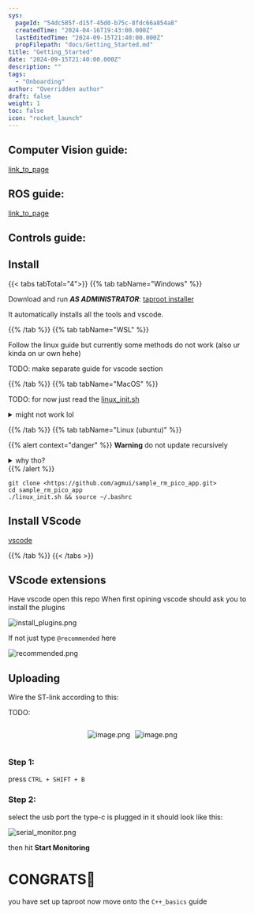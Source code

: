 ```yaml
---
sys:
  pageId: "54dc585f-d15f-45d0-b75c-8fdc66a854a8"
  createdTime: "2024-04-16T19:43:00.000Z"
  lastEditedTime: "2024-09-15T21:40:00.000Z"
  propFilepath: "docs/Getting_Started.md"
title: "Getting_Started"
date: "2024-09-15T21:40:00.000Z"
description: ""
tags:
  - "Onboarding"
author: "Overridden author"
draft: false
weight: 1
toc: false
icon: "rocket_launch"
---
```


## Computer Vision guide:

[link_to_page](86d45bc0-388b-4d26-8848-44f255f73d0e)

## ROS guide:

[link_to_page](3c76c1de-ec8f-46d6-8b0a-294005edc2d5)

## Controls guide:

## Install

{{< tabs tabTotal="4">}}
{{% tab tabName="Windows" %}}

Download and run _**AS ADMINISTRATOR**_: [taproot installer](https://github.com/Thornbots/TeachingFreshies/releases/tag/1.0)

It automatically installs all the tools and vscode.

{{% /tab %}}
{{% tab tabName="WSL" %}}

Follow the linux guide but currently some methods do not work (also ur kinda on ur own hehe)

TODO: make separate guide for vscode section

{{% /tab %}}
{{% tab tabName="MacOS" %}}

TODO: for now just read the [linux_init.sh](https://github.com/agmui/sample_rm_pico_app/blob/main/linux_init.sh)

<details>
<summary>might not work lol</summary>

`brew install libusb pkg-config`

Next install: [vscode](https://code.visualstudio.com/Download)

</details>

{{% /tab %}}
{{% tab tabName="Linux (ubuntu)" %}}

{{% alert context="danger" %}}
**Warning** do not update recursively
<details>
<summary>why tho?</summary>
There are some submodules that may go on for a while (like tinyusb) and I highly
recommend you don't need to get them.
If you want to see what submodules I update just look in `linux_init.sh`
</details>
{{% /alert %}}

```shell
git clone <https://github.com/agmui/sample_rm_pico_app.git>
cd sample_rm_pico_app
./linux_init.sh && source ~/.bashrc
```

## Install VScode

[vscode](https://code.visualstudio.com/Download)

{{% /tab %}}
{{< /tabs >}}

## VScode extensions

Have vscode open this repo
When first opining vscode should ask you to install the plugins

![install_plugins.png](https://prod-files-secure.s3.us-west-2.amazonaws.com/d518164a-d88e-44d1-a4ee-3adb3bd8bce0/89bd30f0-1825-4e77-867b-0a41ce370880/install_plugins.png?X-Amz-Algorithm=AWS4-HMAC-SHA256&X-Amz-Content-Sha256=UNSIGNED-PAYLOAD&X-Amz-Credential=ASIAZI2LB466TFRBRQ2X%2F20250306%2Fus-west-2%2Fs3%2Faws4_request&X-Amz-Date=20250306T070818Z&X-Amz-Expires=3600&X-Amz-Security-Token=IQoJb3JpZ2luX2VjEN7%2F%2F%2F%2F%2F%2F%2F%2F%2F%2FwEaCXVzLXdlc3QtMiJHMEUCIAaLdkGpkWXJwxPkMulCTuevylVmyXjGaXjij4GGjQkmAiEAxBjAG9j3sAycGwuL8ml803jblAY%2Ff4D2MNUSmwVI%2BW0q%2FwMIJxAAGgw2Mzc0MjMxODM4MDUiDHenAsa9K8U05G4F0SrcA8oPOIIdgiJ1kEQFzhRgul168WzF31HUcJ98zrkOJVDims0VwPUBFGR5INhS%2FJVju8HgjQycUdmI6py%2FnjfmggvDJYqiCamb%2FRahmi0xVt3zgoUs9rn%2FO3Uj1fHRRlOLPW8drUvM0y%2FdWjuoBPt7lDvRcaAd0y1XrDqlQdsOj%2FECbI%2F3Gzin9%2Blm7c2Vnwj94z6MDWmyGyWVa63zY9Va1TxxrpkaK3kDD%2B69pHFINbAwrj13xLiaPQ4HTiKgKyBIbSRjb1MgLaxjyv4ayjXADQ0efhAw%2BgD8wAESlewo6ZlZAO63IADnZ4I9TLrlc6gMEg3HOzqFzVokWUZ6mi%2B2GAxWS%2Ft5qeGaE4XpWf9mAMdOtKow%2BOGdnTh%2FUHddaHrBWc2hLzU9H9lZOXWiErLnmWeONvAA65ACgqJQjN8%2FcRWq5jEteRMMbfFnW3asS01uZbuVl%2BAeW73wpUb4dzPXks57KBtpK0BQqCr2%2FQuRT8kXDD4nwXMqvW%2BfRVP6w%2FrKiKs7zCXcIcYkSndixG8E4WS5VdCDnB7VK2GHuTcI6qMb5E6nafqp%2BsaED6I3CoA1JhJUu8YwSE1CdRh%2Bw7UZfxs0afBhBWobBe1GB7pwYvYeiF4eRXEwiDXG6oj5MOH2pL4GOqUB15egI5a9a2H40bYBl7YYtJNHOSYl887dTNqOP3xzShnTZXxhAUjZ3A3c70yuDroY93k7nArEJwBpTF7kOn3gskxhL%2BfEatLFcuSWVTOCmSf8YhCPbq6MIMCcdSPVOUOM1qOK4TUYTIUUvof%2B%2B3bG%2BpYkQlY1ijLpT4pIa0N0f58CHWlk1VVHJ%2BC9fBgrlp%2Bri4Ngmt2Tnt4FwXWYRPP1bcwkfQgS&X-Amz-Signature=5dab98b2c2a3bbd876df50313d2a78904fb95c8adc61cfa92a3774643a4fc19e&X-Amz-SignedHeaders=host&x-id=GetObject)

If not just type `@recommended` here  

![recommended.png](https://prod-files-secure.s3.us-west-2.amazonaws.com/d518164a-d88e-44d1-a4ee-3adb3bd8bce0/61e661e9-5d85-4dfc-be0d-8d2097a5e793/recommended.png?X-Amz-Algorithm=AWS4-HMAC-SHA256&X-Amz-Content-Sha256=UNSIGNED-PAYLOAD&X-Amz-Credential=ASIAZI2LB466TFRBRQ2X%2F20250306%2Fus-west-2%2Fs3%2Faws4_request&X-Amz-Date=20250306T070818Z&X-Amz-Expires=3600&X-Amz-Security-Token=IQoJb3JpZ2luX2VjEN7%2F%2F%2F%2F%2F%2F%2F%2F%2F%2FwEaCXVzLXdlc3QtMiJHMEUCIAaLdkGpkWXJwxPkMulCTuevylVmyXjGaXjij4GGjQkmAiEAxBjAG9j3sAycGwuL8ml803jblAY%2Ff4D2MNUSmwVI%2BW0q%2FwMIJxAAGgw2Mzc0MjMxODM4MDUiDHenAsa9K8U05G4F0SrcA8oPOIIdgiJ1kEQFzhRgul168WzF31HUcJ98zrkOJVDims0VwPUBFGR5INhS%2FJVju8HgjQycUdmI6py%2FnjfmggvDJYqiCamb%2FRahmi0xVt3zgoUs9rn%2FO3Uj1fHRRlOLPW8drUvM0y%2FdWjuoBPt7lDvRcaAd0y1XrDqlQdsOj%2FECbI%2F3Gzin9%2Blm7c2Vnwj94z6MDWmyGyWVa63zY9Va1TxxrpkaK3kDD%2B69pHFINbAwrj13xLiaPQ4HTiKgKyBIbSRjb1MgLaxjyv4ayjXADQ0efhAw%2BgD8wAESlewo6ZlZAO63IADnZ4I9TLrlc6gMEg3HOzqFzVokWUZ6mi%2B2GAxWS%2Ft5qeGaE4XpWf9mAMdOtKow%2BOGdnTh%2FUHddaHrBWc2hLzU9H9lZOXWiErLnmWeONvAA65ACgqJQjN8%2FcRWq5jEteRMMbfFnW3asS01uZbuVl%2BAeW73wpUb4dzPXks57KBtpK0BQqCr2%2FQuRT8kXDD4nwXMqvW%2BfRVP6w%2FrKiKs7zCXcIcYkSndixG8E4WS5VdCDnB7VK2GHuTcI6qMb5E6nafqp%2BsaED6I3CoA1JhJUu8YwSE1CdRh%2Bw7UZfxs0afBhBWobBe1GB7pwYvYeiF4eRXEwiDXG6oj5MOH2pL4GOqUB15egI5a9a2H40bYBl7YYtJNHOSYl887dTNqOP3xzShnTZXxhAUjZ3A3c70yuDroY93k7nArEJwBpTF7kOn3gskxhL%2BfEatLFcuSWVTOCmSf8YhCPbq6MIMCcdSPVOUOM1qOK4TUYTIUUvof%2B%2B3bG%2BpYkQlY1ijLpT4pIa0N0f58CHWlk1VVHJ%2BC9fBgrlp%2Bri4Ngmt2Tnt4FwXWYRPP1bcwkfQgS&X-Amz-Signature=8032326e50d4008ef3a60d85f695b218da4e470057f8462fb9ffbf2f51eb5596&X-Amz-SignedHeaders=host&x-id=GetObject)

## Uploading

Wire the ST-link according to this:

TODO:

<div style="display: flex;flex-direction: row; column-gap:10px; max-width: 630px;justify-content: center;">
<div>

![image.png](https://prod-files-secure.s3.us-west-2.amazonaws.com/d518164a-d88e-44d1-a4ee-3adb3bd8bce0/210ecb78-1116-4d7b-b9b7-2292f66fa2c2/image.png?X-Amz-Algorithm=AWS4-HMAC-SHA256&X-Amz-Content-Sha256=UNSIGNED-PAYLOAD&X-Amz-Credential=ASIAZI2LB46633BE2XIR%2F20250306%2Fus-west-2%2Fs3%2Faws4_request&X-Amz-Date=20250306T070822Z&X-Amz-Expires=3600&X-Amz-Security-Token=IQoJb3JpZ2luX2VjEN7%2F%2F%2F%2F%2F%2F%2F%2F%2F%2FwEaCXVzLXdlc3QtMiJGMEQCIDggYLIBXZvXoqov76anED9a6D%2FsbnXmDnbGY%2BlouVPyAiA1bgF1uZZVvbNNXkUKrvUZKNivYxCfGj%2FTE%2BG10ULfhyr%2FAwgnEAAaDDYzNzQyMzE4MzgwNSIMc6%2B2qq5ZSoyFeBDpKtwDMrn6rTT0l5vkaSlZVzGFizuT4H%2B52UOoPWIKQusJUG2jCbK4rYlAB7rqkUqhIAvybjdF2DMAs6x3ZkaCzYJrWXVbFwaDrCQSTsNlgHZmJOqqTnz1bEz4qrGX%2Bel3Yeov1KDSV6OsC%2BNdT%2BHCMwyxJ3mRMwsp2oHXr99sGYKwVqUTvcYJxhtEPXTEtRU0oOMJcruHUEESvZ4poip8uV7gEYZH%2B39uJgJNybBHIWiRpbwFLbRdWprZWvZn%2BikVxigXY0P%2B7UEe7Ys6dCAAWL1YC7z88e49v1vehagwrF3eWqoIxkLQraCeUd2i6F%2B9m8WXKkOKORwcA5zSgAT2d6WvZF%2B%2FiZqP7j5LgNipbn5YG%2Fn0rICsRF7xfZK2oI%2FViAD7EqJ218C97IwgfY3OzGkpi1N17L39miU0wmuTy%2FveuK9zKcfa8ZAuPDLIA28bAciRtMKwylB56tIknJzy1Lz6LGmiDE%2FDvKhcrT0sdrOp2z2yNHqrKbUZxcLXyb%2FjeB2HysWnV8BXsJFqRlGD75B3vk6fdF4kM8%2Bb4wRiXYN89Gswr%2B3Y%2B1VT7uUR%2FiDC%2BPH8Vm62OUUGGNslKRnq%2Bcp3cIJJL3CrTNLmg%2FjFWCO%2F0GkdNHKnH46n2ef0O6AwkvakvgY6pgGhjzcKKnHNRSatfl7q6R5NlKgvvuJvDUPrddeYWfF2BMjX3SOx%2FtkU1Iq8LgS3WDZXpImgmBHuO%2BYCzfPmYi%2B3OMJBCHVzlCHPQcMvJf3fYnMwI4pQSUH6LMW9LWZo88OSlnNahVAEV3MzoI8maskwFNEMR3ky8af%2B4qJGG9SR7zlTP0gsbZP2xQs%2B%2BK%2BEFXC9jdkYplqHBlmFx8yMYRZMfUBLSTQx&X-Amz-Signature=52abce8a75b1aee97c0d7f1a46a1864f53d0503ecca7740315300edb0da2fe56&X-Amz-SignedHeaders=host&x-id=GetObject)

</div>
<div>

![image.png](https://prod-files-secure.s3.us-west-2.amazonaws.com/d518164a-d88e-44d1-a4ee-3adb3bd8bce0/33a0fd0f-8ca6-4a86-8e09-26e95ded1fff/image.png?X-Amz-Algorithm=AWS4-HMAC-SHA256&X-Amz-Content-Sha256=UNSIGNED-PAYLOAD&X-Amz-Credential=ASIAZI2LB466TZNKDJMK%2F20250306%2Fus-west-2%2Fs3%2Faws4_request&X-Amz-Date=20250306T070824Z&X-Amz-Expires=3600&X-Amz-Security-Token=IQoJb3JpZ2luX2VjEN7%2F%2F%2F%2F%2F%2F%2F%2F%2F%2FwEaCXVzLXdlc3QtMiJGMEQCIGGC3XQytnOwqNKkcVFvnBZATEhj1gl6GVJAoJRldNV7AiBurWXfY04Qyy35RwlaPBoaz7Bf%2Fnd970FO9%2Fz47IRCYCr%2FAwgnEAAaDDYzNzQyMzE4MzgwNSIMojAI0C7gv%2F5l69%2FlKtwDxiyQfmc0PQCtTMZV10GcCV2fQ416ZCAtjcemmXSWypwslTJrcC%2FxiVstqXubgggy67Xjo3%2BeuT%2BAZi5j3EyZiqgAydLkWM2LTddTrOZTe9GNu%2BHbmw6Zhc8v%2F8mIIe7HBwEHsYNTL%2BhgEJ2Spyl7SZSKFJ3afb%2FfdMjt18Ut1IRU53ZvO2uj8k%2FzyLXbBtq4E83OBTW5wm3rW9q08NFikDi2ijR8edtK13wJOzOqI4gfg45xlIaSFM3p7rmWDXRKo5XYQk3Lb0sgDgtYbIL2o%2FuKiY253a9O3bfFKN6aLEo2ocaH8wz8InrLA9M%2Bf1pDnbo9ozqM%2B1LAUqjJfQO7eTNgaSeBnMJzKrrv2ZyHJnWh7h%2FMgmJKrFivuoPaoCOR5ju430V0vVyDeoACi9BN%2F1iYQg3F9aSEKDfnJR%2FMTNG4w%2BDmj%2B0wtg6vh9B%2BXw32VjInCtgIz2GdsCEIJOXj78M48Mkb8ZeFUMo%2FBUd0SNnZHXNeOHKuC%2BeMwhZdZv%2Fquo4xonSOEXn3gZbKnjqd8RNVh%2Bxuzz%2B0fVTcTB5W8RVCRO6RPdjD23dHFyKQ8%2BCdseClONUTiE1siL9uUGIG%2FhUu9MRi9JT%2BTK54ms%2BmxrkdaEgc4GDcWs5fZ3sw3%2FakvgY6pgGw76eH%2FY5GZ2QRFiEt1hG69QJGDT3%2FZuYT1RK3%2BRVvT%2FwLQAIy6Rw8nxVINBZmZmOmDpsgDJQCaipnzXf4X4AIXLkacqDR5qgXavM5FmRCYW6%2FLLeI6tQ4dzrG0liAEnDMmoTCDfW5mIFThhLFmo8J72o3W%2B8IWxjpOTOwRxuJd%2B1%2BQXZDBlOrXVGZuUiELsNAYkb7jW58Fwqh0G8WZkGJCEi05hjl&X-Amz-Signature=c27c3a82c6555acdc47640c4eeabf241e6022220b6022b1863f2b99b473bee20&X-Amz-SignedHeaders=host&x-id=GetObject)

</div>
</div>

### Step 1:

press `CTRL + SHIFT + B`

### Step 2:

select the usb port the type-c is plugged in it should look like this:

![serial_monitor.png](https://prod-files-secure.s3.us-west-2.amazonaws.com/d518164a-d88e-44d1-a4ee-3adb3bd8bce0/f03f4774-05d4-4393-b6a0-d5efb6d315ab/serial_monitor.png?X-Amz-Algorithm=AWS4-HMAC-SHA256&X-Amz-Content-Sha256=UNSIGNED-PAYLOAD&X-Amz-Credential=ASIAZI2LB466TFRBRQ2X%2F20250306%2Fus-west-2%2Fs3%2Faws4_request&X-Amz-Date=20250306T070818Z&X-Amz-Expires=3600&X-Amz-Security-Token=IQoJb3JpZ2luX2VjEN7%2F%2F%2F%2F%2F%2F%2F%2F%2F%2FwEaCXVzLXdlc3QtMiJHMEUCIAaLdkGpkWXJwxPkMulCTuevylVmyXjGaXjij4GGjQkmAiEAxBjAG9j3sAycGwuL8ml803jblAY%2Ff4D2MNUSmwVI%2BW0q%2FwMIJxAAGgw2Mzc0MjMxODM4MDUiDHenAsa9K8U05G4F0SrcA8oPOIIdgiJ1kEQFzhRgul168WzF31HUcJ98zrkOJVDims0VwPUBFGR5INhS%2FJVju8HgjQycUdmI6py%2FnjfmggvDJYqiCamb%2FRahmi0xVt3zgoUs9rn%2FO3Uj1fHRRlOLPW8drUvM0y%2FdWjuoBPt7lDvRcaAd0y1XrDqlQdsOj%2FECbI%2F3Gzin9%2Blm7c2Vnwj94z6MDWmyGyWVa63zY9Va1TxxrpkaK3kDD%2B69pHFINbAwrj13xLiaPQ4HTiKgKyBIbSRjb1MgLaxjyv4ayjXADQ0efhAw%2BgD8wAESlewo6ZlZAO63IADnZ4I9TLrlc6gMEg3HOzqFzVokWUZ6mi%2B2GAxWS%2Ft5qeGaE4XpWf9mAMdOtKow%2BOGdnTh%2FUHddaHrBWc2hLzU9H9lZOXWiErLnmWeONvAA65ACgqJQjN8%2FcRWq5jEteRMMbfFnW3asS01uZbuVl%2BAeW73wpUb4dzPXks57KBtpK0BQqCr2%2FQuRT8kXDD4nwXMqvW%2BfRVP6w%2FrKiKs7zCXcIcYkSndixG8E4WS5VdCDnB7VK2GHuTcI6qMb5E6nafqp%2BsaED6I3CoA1JhJUu8YwSE1CdRh%2Bw7UZfxs0afBhBWobBe1GB7pwYvYeiF4eRXEwiDXG6oj5MOH2pL4GOqUB15egI5a9a2H40bYBl7YYtJNHOSYl887dTNqOP3xzShnTZXxhAUjZ3A3c70yuDroY93k7nArEJwBpTF7kOn3gskxhL%2BfEatLFcuSWVTOCmSf8YhCPbq6MIMCcdSPVOUOM1qOK4TUYTIUUvof%2B%2B3bG%2BpYkQlY1ijLpT4pIa0N0f58CHWlk1VVHJ%2BC9fBgrlp%2Bri4Ngmt2Tnt4FwXWYRPP1bcwkfQgS&X-Amz-Signature=aa512139bb90eca945bac26c468c0ca59d388e9c176aeb425162da0f332de7b9&X-Amz-SignedHeaders=host&x-id=GetObject)

then hit **Start Monitoring**

# CONGRATS🎉

you have set up taproot now move onto the `C++_basics` guide

